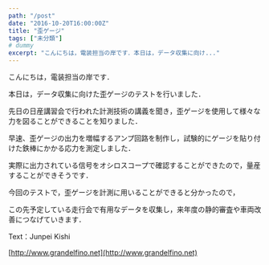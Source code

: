 ```yaml
---
path: "/post"
date: "2016-10-20T16:00:00Z"
title: "歪ゲージ"
tags: ["未分類"]
# dummy
excerpt: "こんにちは，電装担当の岸です．本日は，データ収集に向け..."
---
```




[](20-1.jpg)

こんにちは，電装担当の岸です．

本日は，データ収集に向けた歪ゲージのテストを行いました．

先日の日産講習会で行われた計測技術の講義を聞き，歪ゲージを使用して様々な力を図ることができることを知りました．

早速、歪ゲージの出力を増幅するアンプ回路を制作し，試験的にゲージを貼り付けた鉄棒にかかる応力を測定しました．

実際に出力されている信号をオシロスコープで確認することができたので，量産することができそうです．

今回のテストで，歪ゲージを計測に用いることができると分かったので，

この先予定している走行会で有用なデータを収集し，来年度の静的審査や車両改善につなげていきます．

Text：Junpei Kishi

[http://www.grandelfino.net](http://www.grandelfino.net)

